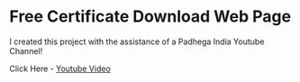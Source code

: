# Free Certificate Download Web Page 

I created this project with the assistance of a Padhega India Youtube Channel!

Click Here - [Youtube Video](https://www.youtube.com/watch?v=b-IKquq_zX0&list=PL31BHavI2_iTby9taJ0z0LugCcoc6UEhL&index=)
